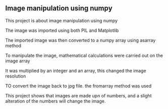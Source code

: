 ## Image manipulation using numpy


This project is about image manipulation using numpy

The image was imported using both PIL and Matplotlib

The imported image was then converted to a numpy array using asarray method

To manipulate the image, mathematical calculations were carried out on the image array

It was multiplied by an integer and an array, this changed the image resolution

TO convert the image back to jpg file. the fromarray method was used

This project shows that images are made upn of numbers, and a slight alteration of the numbers will change the image.